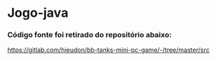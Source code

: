 # Jogo-java


### Código fonte foi retirado do repositório abaixo:
https://gitlab.com/hieudon/bb-tanks-mini-pc-game/-/tree/master/src

